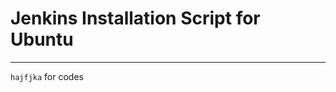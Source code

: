 # Jenkins Installation  Script for Ubuntu
__________________________________________________________________________________________________________________________________

```hajfjka``` for codes
